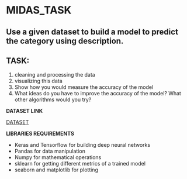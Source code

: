# MIDAS_TASK

## Use a given dataset to build a model to predict the category using description.

## TASK:
1. cleaning and processing the data
1. visualizing this data
1. Show how you would measure the accuracy of the model
1. What ideas do you have to improve the accuracy of the model? What other algorithms would you try?



**DATASET LINK**

[DATASET ](https://docs.google.com/spreadsheets/d/1pLv0fNE4WHokpJHUIs-FTVnmI9STgog05e658qEON0I/edit?usp=sharing)



**LIBRARIES REQUIREMENTS**
- Keras and Tensorflow for building deep neural networks
- Pandas for data manipulation
- Numpy for mathematical operations
- sklearn for getting different metrics of a trained model
- seaborn and matplotlib for plotting

